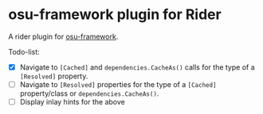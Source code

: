 # osu-framework plugin for Rider

<!--
    TODO:
[![Rider](https://img.shields.io/jetbrains/plugin/v/RIDER_PLUGIN_ID.svg?label=Rider&colorB=0A7BBB&style=for-the-badge&logo=rider)](https://plugins.jetbrains.com/plugin/RIDER_PLUGIN_ID)
[![ReSharper](https://img.shields.io/jetbrains/plugin/v/RESHARPER_PLUGIN_ID.svg?label=ReSharper&colorB=0A7BBB&style=for-the-badge&logo=resharper)](https://plugins.jetbrains.com/plugin/RESHARPER_PLUGIN_ID)
-->

A rider plugin for [osu-framework](https://github.com/ppy/osu-framework/).

Todo-list:
- [x] Navigate to `[Cached]` and `dependencies.CacheAs()` calls for the type of a `[Resolved]` property.
- [ ] Navigate to `[Resolved]` properties for the type of a `[Cached]` property/class or `dependencies.CacheAs()`.
- [ ] Display inlay hints for the above